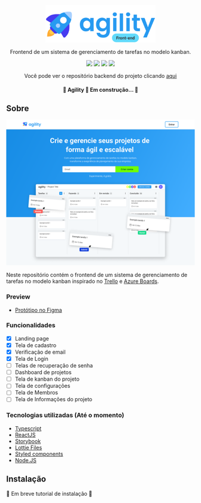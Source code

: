 
<p align="center">
  <img src="./.github/assets/logo.svg" height="100"/>
</p>

<p align="center">Frontend de um sistema de gerenciamento de tarefas no modelo kanban.</p>

<p align="center">
  <img src="https://img.shields.io/github/issues/wesleyoliveira820/agility-frontend" />
  <img src="https://img.shields.io/github/forks/wesleyoliveira820/agility-frontend" />
  <img src="https://img.shields.io/github/stars/wesleyoliveira820/agility-frontend" />
  <img src="https://img.shields.io/github/license/wesleyoliveira820/agility-frontend" />
</p>

<p align="center">Você pode ver o repositório backend do projeto clicando <a href="https://github.com/wesleyoliveira820/agility-backend">aqui</a></p>

<h4 align="center">
  🚧  Agility 🚀 Em construção...  🚧
</h4>

## Sobre

<p align="center">
  <img src="./.github/assets/home.png" />
</p>

Neste repositório contém o frontend de um sistema de gerenciamento de tarefas no modelo kanban inspirado no [Trello](https://trello.com) e [Azure Boards](https://azure.microsoft.com/pt-br/services/devops/boards/).

### Preview

* [Protótipo no Figma](https://www.figma.com/file/HyHtd5RPjX6usHCKnFWCLl/Agility?node-id=240%3A50)

### Funcionalidades

- [x] Landing page
- [x] Tela de cadastro
- [x] Verificação de email
- [x] Tela de Login
- [ ] Telas de recuperação de senha
- [ ] Dashboard de projetos
- [ ] Tela de kanban do projeto
- [ ] Tela de configurações
- [ ] Tela de Membros
- [ ] Tela de Informações do projeto

### Tecnologias utilizadas (Até o momento)

* [Typescript](https://www.typescriptlang.org/)
* [ReactJS](https://reactjs.org/)
* [Storybook](https://storybook.js.org/)
* [Lottie Files](https://lottiefiles.com/)
* [Styled components](https://styled-components.com/)
* [Node.JS](https://nodejs.org/en/)

## Instalação

  🚧  Em breve tutorial de instalação  🚧
